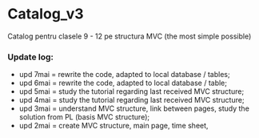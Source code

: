 # Catalog_v3
Catalog pentru clasele 9 - 12 pe structura MVC (the most simple possible)
### Update log:
- upd 7mai = rewrite the code, adapted to local database / tables;
- upd 6mai = rewrite the code, adapted to local database / table;
- upd 5mai = study the tutorial regarding last received MVC structure;
- upd 4mai = study the tutorial regarding last received MVC structure;
- upd 3mai = understand MVC structure, link between pages, study the solution from PL (basis MVC structure);
- upd 2mai = create MVC structure, main page, time sheet, 
